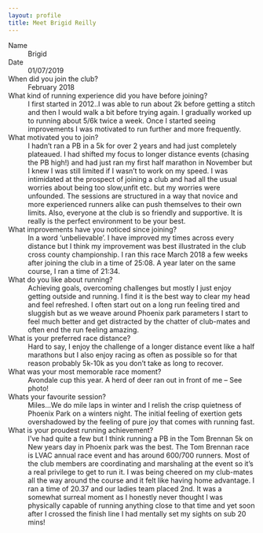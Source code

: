 ```yaml
---
layout: profile
title: Meet Brigid Reilly
---
```


<dl>
<dt>Name</dt>
<dd>Brigid</dd>

<dt>Date</dt>
<dd>01/07/2019</dd>

<dt>When did you join the club?</dt>
<dd>February 2018</dd>

<dt>What kind of running experience did you have before joining?</dt>
<dd>I first started in 2012..I was able to run about 2k before getting a stitch and then I would walk a bit before trying again. I gradually worked up to running about 5/6k twice a week. Once I started seeing improvements I was motivated to run further and more frequently. </dd>

<dt>What motivated you to join?</dt>
<dd>I hadn’t ran a PB in a 5k for over 2 years and had just completely plateaued. I had shifted my focus to longer distance events (chasing the PB high!) and had just ran my first half marathon in November but I knew I was still limited if I wasn’t to work on my speed. I was intimidated at the prospect of joining a club and had all the usual worries about being too slow,unfit etc. but my worries were unfounded. The sessions are structured in a way that novice and more experienced runners alike can push themselves to their own limits. Also, everyone at the club is so friendly and supportive. It is really is the perfect environment to be your best.</dd>

<dt>What improvements have you noticed since joining?</dt>
<dd>In a word ‘unbelievable’. I have improved my times across every distance but I think my improvement was best illustrated in the club  cross county  championship. I ran this race March 2018 a few weeks after joining the club in a time of 25:08. A year later on the same course, I ran a time of 21:34.</dd>

<dt>What do you like about running?</dt>
<dd>Achieving goals, overcoming challenges but mostly I just enjoy getting outside and running. I find it is the best way to clear my head and feel refreshed. I often start out on a long run feeling tired and sluggish but as we weave around Phoenix park parameters I start to feel much better and get distracted by the chatter of club-mates and often end the run feeling amazing.</dd>

<dt>What is your preferred race distance?</dt>
<dd>Hard to say, I enjoy the challenge of a longer distance event like a half marathons but I also enjoy racing as often as possible so for that reason probably 5k-10k as you don’t take as long to recover.</dd>

<dt>What was your most memorable race moment?</dt>
<dd>Avondale cup this year. A herd of deer ran out in front of me – See photo!</dd>

<dt>Whats your favourite session?</dt>
<dd>Miles…We do mile laps in winter and I relish the crisp quietness of Phoenix Park on a winters night. The initial feeling of exertion gets overshadowed by the feeling of pure joy that comes with running fast.</dd>

<dt>What is your proudest running achievement?</dt>
<dd>I’ve had quite a few but I think running a PB in the Tom Brennan 5k on New years day in Phoenix park was the best. The Tom Brennan race is LVAC annual race event and has around 600/700 runners. Most of the club members are coordinating and marshaling at the event so it’s a real privilege to get to run it. I was being cheered on my club-mates all the way around the course and it felt like having home advantage. I ran a time of 20.37 and our ladies team placed 2nd.  It was a somewhat surreal moment as I honestly never thought I was physically capable of running anything close to that time and yet soon after I crossed the finish line I had mentally set my sights on sub 20 mins!</dd>
</dl>
